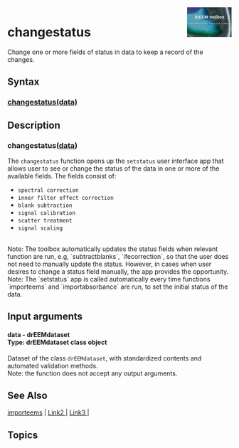 <img src="top right corner logo.png" width="100" height="auto" align="right"/>

# changestatus #
Change one or more fields of status in data to keep a record of the changes.



## Syntax
### [changestatus(data)](#syntax1) ###




## Description ##
### changestatus([data](#varargin)) <a name="syntax1"></a>
The `changestatus` function opens up the `setstatus` user interface app that allows user to see or change the status of the data in one or more of the available fields.
The fields consist of:

- `spectral correction`
- `inner filter effect correction`
- `blank subtraction`
- `signal calibration`
- `scatter treatment`
- `signal scaling`

<br>
Note: The toolbox automatically updates the status fields when relevant function are run, e.g, `subtractblanks`, `ifecorrection`, so that the user does not need to manually update the status. However, in cases when user desires to change a status field manually, the app provides the opportunity. 
<br>
Note: The `setstatus` app is called automatically every time functions `importeems` and `importabsorbance` are run, to set the initial status of the data.

## Input arguments ##
#### data - drEEMdataset <a name="varargin"></a> <br> Type: drEEMdataset class object
Dataset of the class `drEEMdataset`, with standardized contents and automated validation methods.
<br>
Note: the function does not accept any output arguments. 



## See Also ##

<a href="link.com"> importeems</a> | 
<a href="link.com"> Link2 </a> |
<a href="link.com"> Link3 </a> |


## Topics ##

